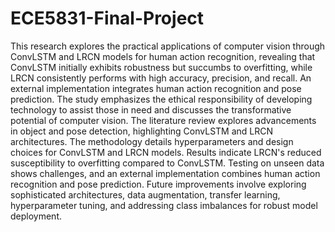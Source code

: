 # ECE5831-Final-Project

This research explores the practical applications of computer vision through ConvLSTM and LRCN models for human action recognition, revealing that ConvLSTM initially exhibits robustness but succumbs to overfitting, while LRCN consistently performs with high accuracy, precision, and recall. An external implementation integrates human action recognition and pose prediction. The study emphasizes the ethical responsibility of developing technology to assist those in need and discusses the transformative potential of computer vision. The literature review explores advancements in object and pose detection, highlighting ConvLSTM and LRCN architectures. The methodology details hyperparameters and design choices for ConvLSTM and LRCN models. Results indicate LRCN's reduced susceptibility to overfitting compared to ConvLSTM. Testing on unseen data shows challenges, and an external implementation combines human action recognition and pose prediction. Future improvements involve exploring sophisticated architectures, data augmentation, transfer learning, hyperparameter tuning, and addressing class imbalances for robust model deployment.
